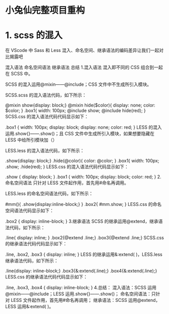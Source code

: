 # 小兔仙完整项目重构

# 1. scss 的混入

在 VScode 中 Sass 和 Less 混入、命名空间、继承语法的编码差异让我们一起对比揭露吧

混入语法
命名空间语法
继承语法
总结 1.混入语法
混入即不同的 CSS 组合到一起在 SCSS 中。

SCSS 的混入运用@mixin——@include；CSS 文件中不生成所引入模块。

SCSS.scss 的混入语法代码，如下所示：

@mixin show{display: block;}
@mixin hide($color){
display: none;
color: $color;
}
.box1{
width: 100px;
@include show;
@include hide(red);
}
SCSS.css 的混入语法代码代码显示如下：

.box1 {
width: 100px;
display: block;
display: none;
color: red;
}
LESS 的混入运用.show{}——.show()；且 CSS 文件中生成所引入模块，如果想要隐藏在 LESS 中给所引模块加（）

LESS.less 的混入语法代码，如下所示：

.show{display: block;}
.hide(@color){
color: @color;
}
.box1{
width: 100px;
.show;
.hide(red);
}
LESS.css 的混入语法代码代码显示如下：

.show {
display: block;
}
.box1 {
width: 100px;
display: block;
color: red;
} 2.命名空间语法
只针对 LESS 文件起作用，首先用#命名再调用。

LESS.less 的命名空间语法代码，如下所示：

#mm(){
.show{display:inline-block;}
}
.box2{
#mm.show;
}
LESS.css 的命名空间语法代码显示如下：

.box2 {
display: inline-block;
} 3.继承语法
SCSS 的继承运用@extend，继承语法代码，如下所示：

.line{
display: inline;
}
.box2{@extend .line;}
.box3{@extend .line;}
SCSS.css 的继承语法代码代码显示如下：

.line, .box2, .box3 {
display: inline;
}
LESS 的继承运用&:extend( )，LESS.less 继承语法代码，如下所示：

.line{display: inline-block;}
.box3{&:extend(.line);}
.box4{&:extend(.line);}
LESS.css 的继承语法代码代码显示如下：

.line,
.box3,
.box4 {
display: inline-block;
} 4.总结：
混入语法：SCSS 运用@mixin——@include；LESS 运用.show{}——.show()；
命名空间语法：只针对 LESS 文件起作用，首先用#命名再调用；
继承语法：SCSS 运用@extend，LESS 运用&:extend( )。
